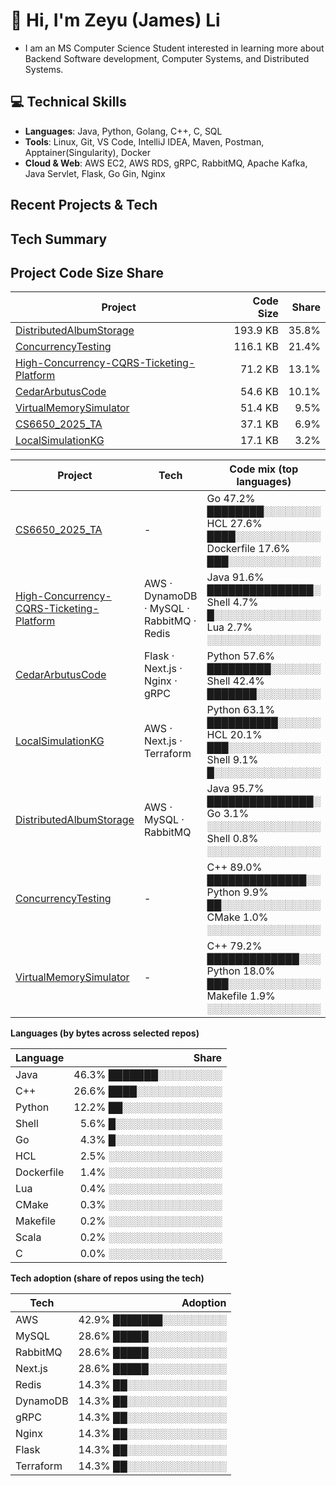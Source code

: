 <!---
James-Zeyu-Li/James-Zeyu-Li is a ✨ special ✨ repository because its `README.md` (this file) appears on your GitHub profile.
You can click the Preview link to take a look at your changes.
--->

# 👋 Hi, I'm Zeyu (James) Li
- I am an MS Computer Science Student interested in learning more about Backend Software development, Computer Systems, and Distributed Systems.

## 💻 Technical Skills
- **Languages**: Java, Python, Golang, C++, C, SQL
- **Tools**: Linux, Git, VS Code, IntelliJ IDEA, Maven, Postman, Apptainer(Singularity), Docker
- **Cloud & Web**: AWS EC2, AWS RDS, gRPC, RabbitMQ, Apache Kafka, Java Servlet, Flask, Go Gin, Nginx


## Recent Projects & Tech
<!--TECH-STACK:START-->
<!--TECH-STACK:END-->

## Tech Summary
<!--TECH-SUMMARY:START-->
<!--TECH-SUMMARY:END-->

## Project Code Size Share
<!--TECH-PROJECT-SHARE:START-->
| Project | Code Size | Share |
|---|---:|---:|
| [DistributedAlbumStorage](https://github.com/James-Zeyu-Li/DistributedAlbumStorage) | 193.9 KB | 35.8% |
| [ConcurrencyTesting](https://github.com/James-Zeyu-Li/ConcurrencyTesting) | 116.1 KB | 21.4% |
| [High-Concurrency-CQRS-Ticketing-Platform](https://github.com/James-Zeyu-Li/High-Concurrency-CQRS-Ticketing-Platform) | 71.2 KB | 13.1% |
| [CedarArbutusCode](https://github.com/James-Zeyu-Li/CedarArbutusCode) | 54.6 KB | 10.1% |
| [VirtualMemorySimulator](https://github.com/James-Zeyu-Li/VirtualMemorySimulator) | 51.4 KB |  9.5% |
| [CS6650_2025_TA](https://github.com/James-Zeyu-Li/CS6650_2025_TA) | 37.1 KB |  6.9% |
| [LocalSimulationKG](https://github.com/James-Zeyu-Li/LocalSimulationKG) | 17.1 KB |  3.2% |
<!--TECH-PROJECT-SHARE:END-->


<!--TECH-PROJECTS:START-->
| Project | Tech | Code mix (top languages) |
|---|---|---|
| [CS6650_2025_TA](https://github.com/James-Zeyu-Li/CS6650_2025_TA) | - | Go 47.2% ████████░░░░░░░░<br/>HCL 27.6% ████░░░░░░░░░░░░<br/>Dockerfile 17.6% ███░░░░░░░░░░░░░ |
| [High-Concurrency-CQRS-Ticketing-Platform](https://github.com/James-Zeyu-Li/High-Concurrency-CQRS-Ticketing-Platform) | AWS · DynamoDB · MySQL · RabbitMQ · Redis | Java 91.6% ███████████████░<br/>Shell  4.7% █░░░░░░░░░░░░░░░<br/>Lua  2.7% ░░░░░░░░░░░░░░░░ |
| [CedarArbutusCode](https://github.com/James-Zeyu-Li/CedarArbutusCode) | Flask · Next.js · Nginx · gRPC | Python 57.6% █████████░░░░░░░<br/>Shell 42.4% ███████░░░░░░░░░ |
| [LocalSimulationKG](https://github.com/James-Zeyu-Li/LocalSimulationKG) | AWS · Next.js · Terraform | Python 63.1% ██████████░░░░░░<br/>HCL 20.1% ███░░░░░░░░░░░░░<br/>Shell  9.1% █░░░░░░░░░░░░░░░ |
| [DistributedAlbumStorage](https://github.com/James-Zeyu-Li/DistributedAlbumStorage) | AWS · MySQL · RabbitMQ | Java 95.7% ███████████████░<br/>Go  3.1% ░░░░░░░░░░░░░░░░<br/>Shell  0.8% ░░░░░░░░░░░░░░░░ |
| [ConcurrencyTesting](https://github.com/James-Zeyu-Li/ConcurrencyTesting) | - | C++ 89.0% ██████████████░░<br/>Python  9.9% ██░░░░░░░░░░░░░░<br/>CMake  1.0% ░░░░░░░░░░░░░░░░ |
| [VirtualMemorySimulator](https://github.com/James-Zeyu-Li/VirtualMemorySimulator) | - | C++ 79.2% █████████████░░░<br/>Python 18.0% ███░░░░░░░░░░░░░<br/>Makefile  1.9% ░░░░░░░░░░░░░░░░ |
<!--TECH-PROJECTS:END-->


<!--TECH-OVERALL:START-->
**Languages (by bytes across selected repos)**

| Language | Share |
|---|---:|
| Java |  46.3% ███████░░░░░░░░░ |
| C++ |  26.6% ████░░░░░░░░░░░░ |
| Python |  12.2% ██░░░░░░░░░░░░░░ |
| Shell |   5.6% █░░░░░░░░░░░░░░░ |
| Go |   4.3% █░░░░░░░░░░░░░░░ |
| HCL |   2.5% ░░░░░░░░░░░░░░░░ |
| Dockerfile |   1.4% ░░░░░░░░░░░░░░░░ |
| Lua |   0.4% ░░░░░░░░░░░░░░░░ |
| CMake |   0.3% ░░░░░░░░░░░░░░░░ |
| Makefile |   0.2% ░░░░░░░░░░░░░░░░ |
| Scala |   0.2% ░░░░░░░░░░░░░░░░ |
| C |   0.0% ░░░░░░░░░░░░░░░░ |

**Tech adoption (share of repos using the tech)**

| Tech | Adoption |
|---|---:|
| AWS |  42.9% ███████░░░░░░░░░ |
| MySQL |  28.6% █████░░░░░░░░░░░ |
| RabbitMQ |  28.6% █████░░░░░░░░░░░ |
| Next.js |  28.6% █████░░░░░░░░░░░ |
| Redis |  14.3% ██░░░░░░░░░░░░░░ |
| DynamoDB |  14.3% ██░░░░░░░░░░░░░░ |
| gRPC |  14.3% ██░░░░░░░░░░░░░░ |
| Nginx |  14.3% ██░░░░░░░░░░░░░░ |
| Flask |  14.3% ██░░░░░░░░░░░░░░ |
| Terraform |  14.3% ██░░░░░░░░░░░░░░ |
<!--TECH-OVERALL:END-->
